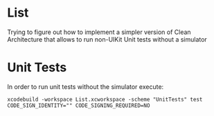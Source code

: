 # List
Trying to figure out how to implement a simpler version of Clean Architecture that allows to run non-UIKit Unit tests without a simulator

# Unit Tests
In order to run unit tests without the simulator execute:

`xcodebuild -workspace List.xcworkspace -scheme "UnitTests" test CODE_SIGN_IDENTITY="" CODE_SIGNING_REQUIRED=NO`

